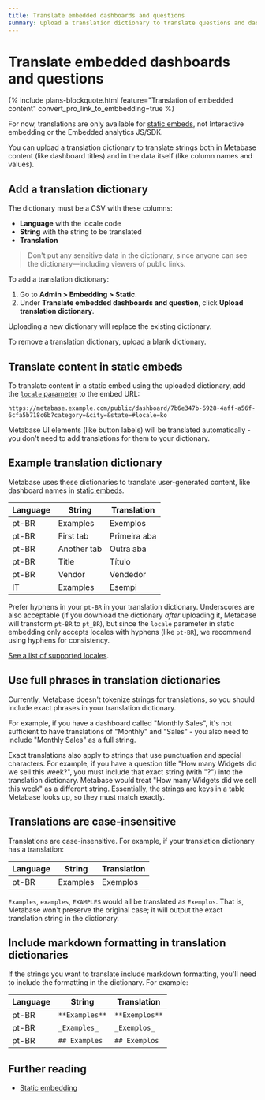```yaml
---
title: Translate embedded dashboards and questions
summary: Upload a translation dictionary to translate questions and dashboards into different languages. Only available for static embeds.
---
```


# Translate embedded dashboards and questions

{% include plans-blockquote.html feature="Translation of embedded content" convert_pro_link_to_embbedding=true %}

For now, translations are only available for [static embeds](./static-embedding.md), not Interactive embedding or the Embedded analytics JS/SDK.

You can upload a translation dictionary to translate strings both in Metabase content (like dashboard titles) and in the data itself (like column names and values).

## Add a translation dictionary

The dictionary must be a CSV with these columns:

- **Language** with the locale code
- **String** with the string to be translated
- **Translation**

> Don't put any sensitive data in the dictionary, since anyone can see the dictionary—including viewers of public links.

To add a translation dictionary:

1. Go to **Admin > Embedding > Static**.
2. Under **Translate embedded dashboards and question**, click **Upload translation dictionary**.

Uploading a new dictionary will replace the existing dictionary.

To remove a translation dictionary, upload a blank dictionary.

## Translate content in static embeds

To translate content in a static embed using the uploaded dictionary, add the [`locale` parameter](./static-embedding-parameters.md#setting-the-language-for-a-static-embed) to the embed URL:

```
https://metabase.example.com/public/dashboard/7b6e347b-6928-4aff-a56f-6cfa5b718c6b?category=&city=&state=#locale=ko
```

Metabase UI elements (like button labels) will be translated automatically - you don't need to add translations for them to your dictionary.

## Example translation dictionary

Metabase uses these dictionaries to translate user-generated content, like dashboard names in [static embeds](./static-embedding.md).

| Language | String      | Translation  |
| -------- | ----------- | ------------ |
| pt-BR    | Examples    | Exemplos     |
| pt-BR    | First tab   | Primeira aba |
| pt-BR    | Another tab | Outra aba    |
| pt-BR    | Title       | Título       |
| pt-BR    | Vendor      | Vendedor     |
| IT       | Examples    | Esempi       |

Prefer hyphens in your `pt-BR` in your translation dictionary. Underscores are also acceptable (if you download the dictionary _after_ uploading it, Metabase will transform `pt-BR` to `pt_BR`), but since the `locale` parameter in static embedding only accepts locales with hyphens (like `pt-BR`), we recommend using hyphens for consistency.

[See a list of supported locales](../configuring-metabase/localization.md#supported-languages).

## Use full phrases in translation dictionaries

Currently, Metabase doesn't tokenize strings for translations, so you should include exact phrases in your translation dictionary.

For example, if you have a dashboard called "Monthly Sales", it's not sufficient to have translations of "Monthly" and "Sales" - you also need to include "Monthly Sales" as a full string.

Exact translations also apply to strings that use punctuation and special characters. For example, if you have a question title "How many Widgets did we sell this week?", you must include that exact string (with "?") into the translation dictionary. Metabase would treat "How many Widgets did we sell this week" as a different string. Essentially, the strings are keys in a table Metabase looks up, so they must match exactly.

## Translations are case-insensitive

Translations are case-insensitive. For example, if your translation dictionary has a translation:

| Language | String   | Translation |
| -------- | -------- | ----------- |
| pt-BR    | Examples | Exemplos    |

`Examples`, `examples`, `EXAMPLES` would all be translated as `Exemplos`. That is, Metabase won't preserve the original case; it will output the exact translation string in the dictionary.

## Include markdown formatting in translation dictionaries

If the strings you want to translate include markdown formatting, you'll need to include the formatting in the dictionary. For example:

| Language | String         | Translation    |
| -------- | -------------- | -------------- |
| pt-BR    | `**Examples**` | `**Exemplos**` |
| pt-BR    | `_Examples_`   | `_Exemplos_`   |
| pt-BR    | `## Examples`  | `## Exemplos`  |

## Further reading

- [Static embedding](./static-embedding.md)
